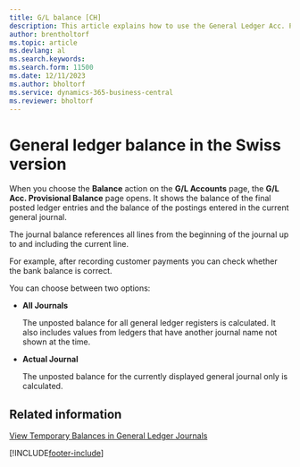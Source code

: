```yaml
---
title: G/L balance [CH]
description: This article explains how to use the General Ledger Acc. Provisional Balance page to view posted ledger entries.
author: brentholtorf
ms.topic: article
ms.devlang: al
ms.search.keywords:
ms.search.form: 11500
ms.date: 12/11/2023
ms.author: bholtorf
ms.service: dynamics-365-business-central
ms.reviewer: bholtorf
---
```

# General ledger balance in the Swiss version

When you choose the **Balance** action on the **G/L Accounts** page, the **G/L Acc. Provisional Balance** page opens. It shows the balance of the final posted ledger entries and the balance of the postings entered in the current general journal.  

The journal balance references all lines from the beginning of the journal up to and including the current line.

For example, after recording customer payments you can check whether the bank balance is correct.

You can choose between two options:

* **All Journals**

    The unposted balance for all general ledger registers is calculated. It also includes values from ledgers that have another journal name not shown at the time.

* **Actual Journal**

    The unposted balance for the currently displayed general journal only is calculated.

## Related information

[View Temporary Balances in General Ledger Journals](how-to-view-temporary-balances-in-general-ledger-journals.md)  


[!INCLUDE[footer-include](../../includes/footer-banner.md)]
